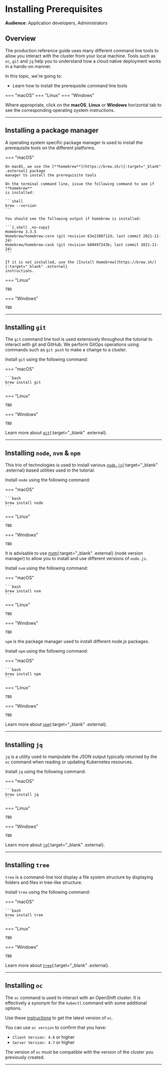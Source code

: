 # Installing Prerequisites

<!--- cSpell:ignore homebrew -->

**Audience**: Application developers, Administrators

## Overview

The production reference guide uses many different command line tools to allow
you interact with the cluster from your local machine. Tools such as `oc`, `git`
and `jq` help you to understand how a cloud native deployment works in a
hands-on manner.

In this topic, we're going to:

* Learn how to install the prerequisite command line tools


=== "macOS"
=== "Linux"
=== "Windows"

Where appropriate, click on the **macOS**, **Linux** or **Windows** horizontal
tab to see the corresponding operating system instructions.

---

## Installing a package manager

A operating system specific package manager is used to install the prerequisite
tools on the different platforms.

=== "macOS"

    On macOS, we use the [**homebrew**](https://brew.sh/){:target="_blank" .external} package
    manager to install the prerequisite tools

    On the terminal command line, issue the following command to see if **homebrew**
    is installed:

    ```shell
    brew --version
    ```

    You should see the following output if homebrew is installed:

    ```{.shell .no-copy}
    Homebrew 3.3.5
    Homebrew/homebrew-core (git revision 63e2388f12d; last commit 2021-11-24)
    Homebrew/homebrew-cask (git revision b8049f243b; last commit 2021-11-24)
    ```

    If it is not installed, use the [Install Homebrew](https://brew.sh/){:target="_blank" .external}
    instructions.

=== "Linux"

    TBD

=== "Windows"

    TBD

---

## Installing `git`

The `git` command line tool is used extensively throughout the tutorial to
interact with git and GitHub. We perform GitOps operations using commands such
as `git push` to make a change to a cluster.

Install `git` using the following command:

=== "macOS"

    ```bash
    brew install git
    ```

=== "Linux"

    TBD

=== "Windows"

    TBD



Learn more about [`git`](https://git-scm.com/about){:target="_blank" .external}.

---

## Installing `node`, `nvm` & `npm`

This trio of technologies is used to install various
[`node.js`](https://nodejs.org/){:target="_blank" .external} based utilities
used in the tutorial.

Install `node` using the following command:

=== "macOS"

    ```bash
    brew install node
    ```

=== "Linux"

    TBD

=== "Windows"

    TBD

It is advisable to use
[nvm](https://github.com/nvm-sh/nvm#intro){:target="_blank" .external}
(node version manager) to allow you to install and use different versions of `node.js`.

Install `nvm` using the following command:

=== "macOS"

    ```bash
    brew install nvm
    ```

=== "Linux"

    TBD

=== "Windows"

    TBD

`npm` is the package manager used to install different node.js packages.

Install `npm` using the following command:

=== "macOS"

    ```bash
    brew install npm
    ```

=== "Linux"

    TBD

=== "Windows"

    TBD


Learn more about [`npm`](https://www.npmjs.com/){:target="_blank" .external}.

---

## Installing `jq`

`jq` is a utility used to manipulate the JSON output typically returned by the
`oc` command when reading or updating Kubernetes resources.

Install `jq` using the following command:

=== "macOS"

    ```bash
    brew install jq
    ```

=== "Linux"

    TBD

=== "Windows"

    TBD

Learn more about [`jq`](https://stedolan.github.io/jq/){:target="_blank" .external}.

---

## Installing `tree`

`tree` is a command-line tool display a file system structure by displaying folders
and files in tree-like structure.

Install `tree` using the following command:

=== "macOS"

    ```bash
    brew install tree
    ```

=== "Linux"

    TBD

=== "Windows"

    TBD

Learn more about [`tree`](http://mama.indstate.edu/users/ice/tree/){:target="_blank" .external}.

---

## Installing `oc`

The `oc` command is used to interact with an OpenShift cluster. It is
effectively a synonym for the `kubectl` command with some additional options.

Use these
[instructions](https://docs.openshift.com/container-platform/4.7/cli_reference/openshift_cli/getting-started-cli.html)
to get the latest version of `oc`.

You can use `oc version` to confirm that you have:

  - `Client Version: 4.6` or higher
  - `Server Version: 4.7` or higher

 The version of `oc` must be compatible with the version of the cluster you previously created.

---